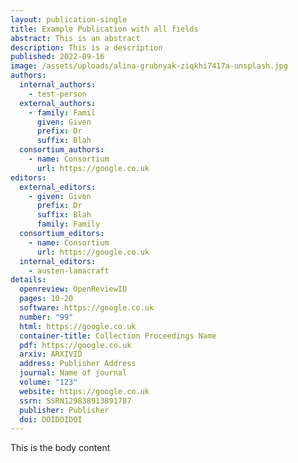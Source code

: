 ```yaml
---
layout: publication-single
title: Example Publication with all fields
abstract: T﻿his is an abstract
description: This is a description
published: 2022-09-16
image: /assets/uploads/alina-grubnyak-ziqkhi7417a-unsplash.jpg
authors:
  internal_authors:
    - test-person
  external_authors:
    - family: Famil
      given: Given
      prefix: Dr
      suffix: Blah
  consortium_authors:
    - name: Consortium
      url: https://google.co.uk
editors:
  external_editors:
    - given: Given
      prefix: Dr
      suffix: Blah
      family: Family
  consortium_editors:
    - name: Consortium
      url: https://google.co.uk
  internal_editors:
    - austen-lamacraft
details:
  openreview: OpenReviewID
  pages: 10-20
  software: https://google.co.uk
  number: "99"
  html: https://google.co.uk
  container-title: Collection Proceedings Name
  pdf: https://google.co.uk
  arxiv: ARXIVID
  address: Publisher Address
  journal: Name of journal
  volume: "123"
  website: https://google.co.uk
  ssrn: SSRN129838913891787
  publisher: Publisher
  doi: DOIDOIDOI
---
```

T﻿his is the body content